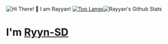 ![Hi There! 👋 I am Rayyan!](https://raw.githubusercontent.com/Ryyn-Sd/Ryyn-Sd/master/hi.svg)
[![Top Langs](https://github-readme-stats.vercel.app/api/top-langs/?username=Ryyn-Sd&layout=compact)](https://github.com/anuraghazra/github-readme-stats)![Rayyan's Github Stats](https://github-readme-stats.vercel.app/api?username=MrSun10&show_icons=true)
<br>
# I'm <a href="https://github.com/ryyn-sd">Ryyn-SD</a>
